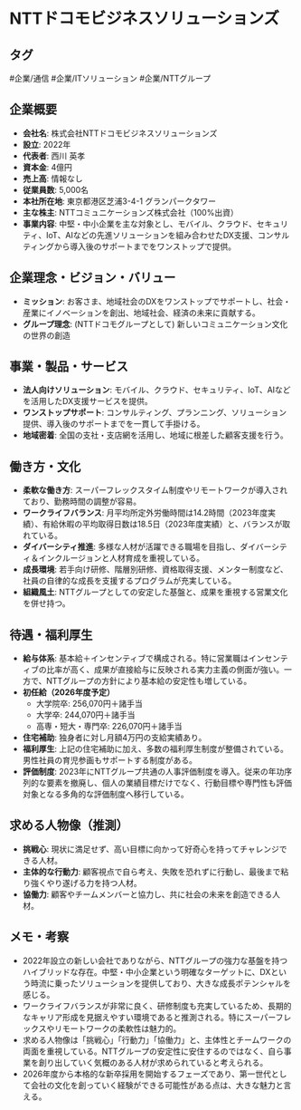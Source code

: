 # NTTドコモビジネスソリューションズ

## タグ
#企業/通信 #企業/ITソリューション #企業/NTTグループ

## 企業概要

- **会社名**: 株式会社NTTドコモビジネスソリューションズ
- **設立**: 2022年
- **代表者**: 西川 英孝
- **資本金**: 4億円
- **売上高**: 情報なし
- **従業員数**: 5,000名
- **本社所在地**: 東京都港区芝浦3-4-1 グランパークタワー
- **主な株主**: NTTコミュニケーションズ株式会社（100%出資）
- **事業内容**: 中堅・中小企業を主な対象とし、モバイル、クラウド、セキュリティ、IoT、AIなどの先進ソリューションを組み合わせたDX支援、コンサルティングから導入後のサポートまでをワンストップで提供。

## 企業理念・ビジョン・バリュー

- **ミッション**: お客さま、地域社会のDXをワンストップでサポートし、社会・産業にイノベーションを創出、地域社会、経済の未来に貢献する。
- **グループ理念**: (NTTドコモグループとして) 新しいコミュニケーション文化の世界の創造

## 事業・製品・サービス

- **法人向けソリューション**: モバイル、クラウド、セキュリティ、IoT、AIなどを活用したDX支援サービスを提供。
- **ワンストップサポート**: コンサルティング、プランニング、ソリューション提供、導入後のサポートまでを一貫して手掛ける。
- **地域密着**: 全国の支社・支店網を活用し、地域に根差した顧客支援を行う。

## 働き方・文化

- **柔軟な働き方**: スーパーフレックスタイム制度やリモートワークが導入されており、勤務時間の調整が容易。
- **ワークライフバランス**: 月平均所定外労働時間は14.2時間（2023年度実績）、有給休暇の平均取得日数は18.5日（2023年度実績）と、バランスが取れている。
- **ダイバーシティ推進**: 多様な人材が活躍できる職場を目指し、ダイバーシティ＆インクルージョンと人材育成を重視している。
- **成長環境**: 若手向け研修、階層別研修、資格取得支援、メンター制度など、社員の自律的な成長を支援するプログラムが充実している。
- **組織風土**: NTTグループとしての安定した基盤と、成果を重視する営業文化を併せ持つ。

## 待遇・福利厚生

- **給与体系**: 基本給＋インセンティブで構成される。特に営業職はインセンティブの比率が高く、成果が直接給与に反映される実力主義の側面が強い。一方で、NTTグループの方針により基本給の安定性も増している。
- **初任給（2026年度予定）**
    - 大学院卒: 256,070円＋諸手当
    - 大学卒: 244,070円＋諸手当
    - 高専・短大・専門卒: 226,070円＋諸手当
- **住宅補助**: 独身者に対し月額4万円の支給実績あり。
- **福利厚生**: 上記の住宅補助に加え、多数の福利厚生制度が整備されている。男性社員の育児参画もサポートする制度がある。
- **評価制度**: 2023年にNTTグループ共通の人事評価制度を導入。従来の年功序列的な要素を撤廃し、個人の業績目標だけでなく、行動目標や専門性も評価対象となる多角的な評価制度へ移行している。

## 求める人物像（推測）

- **挑戦心**: 現状に満足せず、高い目標に向かって好奇心を持ってチャレンジできる人材。
- **主体的な行動力**: 顧客視点で自ら考え、失敗を恐れずに行動し、最後まで粘り強くやり遂げる力を持つ人材。
- **協働力**: 顧客やチームメンバーと協力し、共に社会の未来を創造できる人材。

## メモ・考察

- 2022年設立の新しい会社でありながら、NTTグループの強力な基盤を持つハイブリッドな存在。中堅・中小企業という明確なターゲットに、DXという時流に乗ったソリューションを提供しており、大きな成長ポテンシャルを感じる。
- ワークライフバランスが非常に良く、研修制度も充実しているため、長期的なキャリア形成を見据えやすい環境であると推測される。特にスーパーフレックスやリモートワークの柔軟性は魅力的。
- 求める人物像は「挑戦心」「行動力」「協働力」と、主体性とチームワークの両面を重視している。NTTグループの安定性に安住するのではなく、自ら事業を創り出していく気概のある人材が求められていると考えられる。
- 2026年度から本格的な新卒採用を開始するフェーズであり、第一世代として会社の文化を創っていく経験ができる可能性がある点は、大きな魅力と言える。

